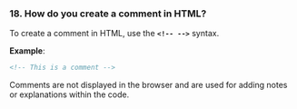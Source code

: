 ### **18. How do you create a comment in HTML?**

To create a comment in HTML, use the **`<!-- -->`** syntax.

**Example**:
```html
<!-- This is a comment -->
```

Comments are not displayed in the browser and are used for adding notes or explanations within the code.